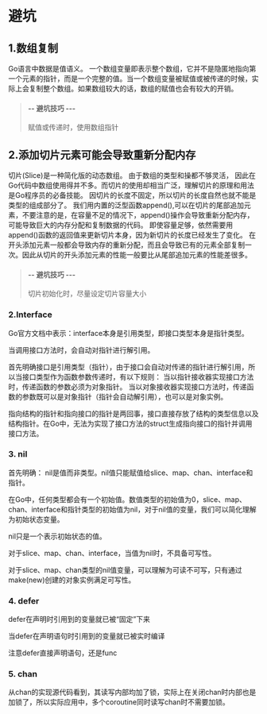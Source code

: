 # 避坑

## 1.数组复制

Go语言中数据是值语义。 一个数组变量即表示整个数组，它并不是隐匿地指向第一个元素的指针，而是一个完整的值。当一个数组变量被赋值或被传递的时候，实际上会复制整个数组。如果数组较大的话，数组的赋值也会有较大的开销。

> #### -- 避坑技巧 ---
>
> 赋值或传递时，使用数组指针

## 2.添加切片元素可能会导致重新分配内存

切片\(Slice\)是一种简化版的动态数组。 由于数组的类型和操都不够灵活， 因此在Go代码中数组使用得并不多。而切片的使用却相当广泛，理解切片的原理和用法是Go程序员的必备技能。 因切片的长度不固定，所以切片的长度自然也就不能是类型的组成部分了。 我们用内置的泛型函数append\(\),可以在切片的尾部追加元素，不要注意的是，在容量不足的情况下，append\(\)操作会导致重新分配内存，可能导致巨大的内存分配和复制数据的代码。 即使容量足够，依然需要用append\(\)函数的返回值来更新切片本身，因为新切片的长度已经发生了变化。 在开头添加元素一般都会导致内存的重新分配，而且会导致已有的元素全部复制一次。因此从切片的开头添加元素的性能一般要比从尾部追加元素的性能差很多。

> #### -- 避坑技巧 ---
>
> 切片初始化时，尽量设定切片容量大小

### 2.Interface

Go官方文档中表示：interface本身是引用类型，即接口类型本身是指针类型。

当调用接口方法时，会自动对指针进行解引用。

首先明确接口是引用类型（指针），由于接口会自动对传递的指针进行解引用，所以当接口类型作为函数参数传递时，有以下规则： 当以指针接收器实现接口方法时，传递函数的参数必须为对象指针。 当以对象接收器实现接口方法时，传递函数的参数既可以是对象指针（指针会自动解引用），也可以是对象实例。

指向结构的指针和指向接口的指针是两回事，接口直接存放了结构的类型信息以及结构指针。在Go中，无法为实现了接口方法的struct生成指向接口的指针并调用接口方法。

### 3. nil

首先明确： nil是值而非类型。nil值只能赋值给slice、map、chan、interface和指针。

在Go中，任何类型都会有一个初始值。数值类型的初始值为0，slice、map、chan、interface和指针类型的初始值为nil，对于nil值的变量，我们可以简化理解为初始状态变量。

nil只是一个表示初始状态的值。

对于slice、map、chan、interface，当值为nil时，不具备可写性。

对于slice、map、chan类型的nil值变量，可以理解为可读不可写，只有通过make\(new\)创建的对象实例满足可写性。

### 4. defer

defer在声明时引用到的变量就已被“固定”下来

当defer在声明语句时引用到的变量就已被实时编译

注意defer直接声明语句，还是func

### 5. chan

从chan的实现源代码看到，其读写内部均加了锁，实际上在关闭chan时内部也是加锁了，所以实际应用中，多个coroutine同时读写chan时不需要加锁。

